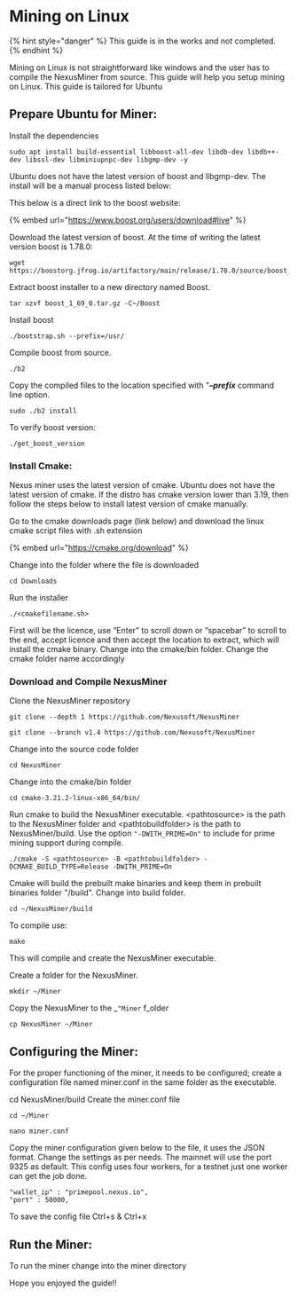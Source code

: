 # Mining on Linux

{% hint style="danger" %}
This guide is in the works and not completed.
{% endhint %}

Mining on Linux is not straightforward like windows and the user has to compile the NexusMiner from source. This guide will help you setup mining on Linux. This guide is tailored for Ubuntu

## Prepare Ubuntu for Miner:&#x20;

Install the dependencies

```
sudo apt install build-essential libboost-all-dev libdb-dev libdb++-dev libssl-dev libminiupnpc-dev libgmp-dev -y 
```

Ubuntu does not have the latest version of boost and libgmp-dev. The install will be a manual process listed below:

This below is a direct link to the boost website:

{% embed url="https://www.boost.org/users/download#live" %}

Download the latest version of boost. At the time of writing the latest version boost is 1.78.0:

```
wget https://boostorg.jfrog.io/artifactory/main/release/1.78.0/source/boost_1_78_0.tar.gz
```

Extract boost installer to a new directory named Boost.

```
tar xzvf boost_1_69_0.tar.gz -C~/Boost
```

Install boost

```
./bootstrap.sh --prefix=/usr/
```

Compile boost from source.

```
./b2
```

Copy the compiled files to the location specified with "_**–prefix**_ command line option.

```
sudo ./b2 install
```

To verify boost version:

```
./get_boost_version
```

### Install Cmake:

Nexus miner uses the latest version of cmake. Ubuntu does not have the latest version of cmake. If  the distro has cmake version lower than 3.19, then follow the steps below to install latest version of cmake manually.

Go to the cmake downloads page (link below) and download the linux cmake script files with .sh extension

{% embed url="https://cmake.org/download" %}

Change into the folder where the file is downloaded

```
cd Downloads
```

Run the installer

```
./<cmakefilename.sh>
```

First will be the licence, use “Enter” to scroll down or “spacebar” to scroll to the end, accept licence and then accept the location to extract, which will install the cmake binary. Change into the cmake/bin folder. Change the cmake folder name accordingly

### Download and Compile NexusMiner

Clone the NexusMiner repository&#x20;

```
git clone --depth 1 https://github.com/Nexusoft/NexusMiner 
```

```
git clone --branch v1.4 https://github.com/Nexusoft/NexusMiner
```

Change into the source code folder&#x20;

```
cd NexusMiner 
```

Change into the cmake/bin folder

```
cd cmake-3.21.2-linux-x86_64/bin/
```

Run cmake to build the NexusMiner executable. \<pathtosource> is the path to the NexusMiner folder and \<pathtobuildfolder> is the path to NexusMiner/build. Use the option `"-DWITH_PRIME=On"` to include for prime mining support during compile.

```
./cmake -S <pathtosource> -B <pathtobuildfolder> -DCMAKE_BUILD_TYPE=Release -DWITH_PRIME=On
```

Cmake will build the prebuilt make binaries and keep them in prebuilt binaries folder "/build". Change into build folder.

```
cd ~/NexusMiner/build 
```

To compile use:

```
make
```

This will compile and create the NexusMiner executable.&#x20;



Create a folder for the NexusMiner.&#x20;

```
mkdir ~/Miner
```

Copy the NexusMiner to the _`"Miner`  f_older

```
cp NexusMiner ~/Miner
```

## Configuring the Miner:&#x20;

For the proper functioning of the miner, it needs to be configured; create a configuration file named miner.conf in the same folder as the executable.&#x20;

cd NexusMiner/build Create the miner.conf file&#x20;

```
cd ~/Miner
```

```
nano miner.conf 
```

Copy the miner configuration given below to the file, it uses the JSON format. Change the settings as per needs. The mainnet will use the port 9325 as default. This config uses four workers, for a testnet just one worker can get the job done.

```
"wallet_ip" : "primepool.nexus.io", 
"port" : 50000,
```

To save the config file Ctrl+s & Ctrl+x

## Run the Miner:

To run the miner change into the miner directory



Hope you enjoyed the guide!!
